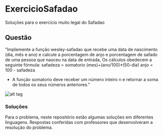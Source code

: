 # ExercicioSafadao
Soluções para o exercício muito legal do Safadao

<h2>Questão</h2>

"Implemente a função wesley-safadao que recebe uma data de nascimento (dia, mês e ano) e calcule a porcentagem de anjo e porcentagem de safado de uma pessoa que nasceu na data de entrada, Os cálculos obedecem a seguinte fórmula: 
safadeza = somatorio (mes)+(ano/100)*(50-dia) 
anjo = 100 - safadeza

* A função somatorio deve receber um número inteiro n e retornar a soma de todos os seus números anteriores."

![alt tag](http://s2.glbimg.com/Hm5CL7z8G9WyqANaJnCDGeC88LI=/s.glbimg.com/jo/g1/f/original/2015/12/07/safadao_questao_materia.jpg)


<h3>Soluções</h3>

Para o problema, neste repositório estão algumas soluções em diferentes linguagens.
Respostas conferidas com professores que desenvolveram a resolução do problema.
